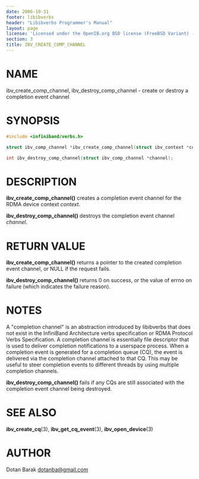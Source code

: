```yaml
---
date: 2006-10-31
footer: libibverbs
header: "Libibverbs Programmer's Manual"
layout: page
license: 'Licensed under the OpenIB.org BSD license (FreeBSD Variant) - See COPYING.md'
section: 3
title: IBV_CREATE_COMP_CHANNEL
---
```


# NAME

ibv_create_comp_channel, ibv_destroy_comp_channel - create or destroy a
completion event channel

# SYNOPSIS

```c
#include <infiniband/verbs.h>

struct ibv_comp_channel *ibv_create_comp_channel(struct ibv_context *context);

int ibv_destroy_comp_channel(struct ibv_comp_channel *channel);
```

# DESCRIPTION

**ibv_create_comp_channel()** creates a completion event channel for the RDMA
device context *context*.

**ibv_destroy_comp_channel()** destroys the completion event channel
*channel*.

# RETURN VALUE

**ibv_create_comp_channel()** returns a pointer to the created completion
event channel, or NULL if the request fails.

**ibv_destroy_comp_channel()** returns 0 on success, or the value of errno on
failure (which indicates the failure reason).

# NOTES

A "completion channel" is an abstraction introduced by libibverbs that does
not exist in the InfiniBand Architecture verbs specification or RDMA Protocol
Verbs Specification.  A completion channel is essentially file descriptor that
is used to deliver completion notifications to a userspace process.  When a
completion event is generated for a completion queue (CQ), the event is
delivered via the completion channel attached to that CQ.  This may be useful
to steer completion events to different threads by using multiple completion
channels.

**ibv_destroy_comp_channel()** fails if any CQs are still associated with the
completion event channel being destroyed.

# SEE ALSO

**ibv_create_cq**(3),
**ibv_get_cq_event**(3),
**ibv_open_device**(3)

# AUTHOR

Dotan Barak <dotanba@gmail.com>
